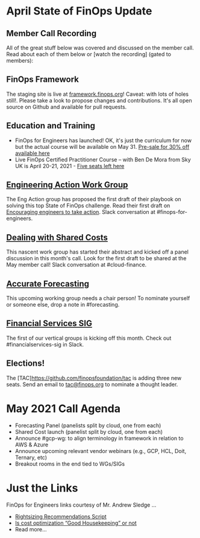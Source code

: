 # April State of FinOps Update

## Member Call Recording

All of the great stuff below was covered and discussed on the member call. Read about each of them below or [watch the recording] (gated to members): 

## FinOps Framework

The staging site is live at [framework.finops.org](https://framework.finops.org)! Caveat: with lots of holes still!. Please take a look to propose changes and contributions. It's all open source on Github and available for pull requests.

## Education and Training

- FinOps for Engineers has launched! OK, it's just the curriculum for now but the actual course will be available on May 31. [Pre-sale for 30% off available here](https://www.eventbrite.com/e/finops-for-engineering-training-self-paced-course-course-pre-sale-tickets-149961353445)
- Live FinOps Certified Practitioner Course – with Ben De Mora from Sky UK is April 20-21, 2021 - [Five seats left here](https://www.eventbrite.com/e/finops-certified-practitioner-course-w-ben-sky-uk-tickets-145114638791)

## [Engineering Action Work Group](https://framework.finops.org/challenges/encouraging-engineers-to-take-action/)

The Eng Action group has proposed the first draft of their playbook on solving this top State of FinOps challenge. Read their first draft on [Encouraging engineers to take action](https://framework.finops.org/challenges/encouraging-engineers-to-take-action/). Slack conversation at #finops-for-engineers.

## [Dealing with Shared Costs](https://framework.finops.org/challenges/identifying-shared-costs/)

This nascent work group has started their abstract and kicked off a panel discussion in this month's call. Look for the first draft to be shared at the May member call! Slack conversation at #cloud-finance.

## [Accurate Forecasting](https://framework.finops.org/challenges/accurate-forecasts/)

This upcoming working group needs a chair person! To nominate yourself or someone else, drop a note in #forecasting.

## [Financial Services SIG](#)

The first of our vertical groups is kicking off this month. Check out #financialservices-sig in Slack.

## Elections!

The [TAC]https://github.com/finopsfoundation/tac is adding three new seats. Send an email to tac@finops.org to nominate a thought leader.

# May 2021 Call Agenda

- Forecasting Panel (panelists split by cloud, one from each)
- Shared Cost launch (panelist split by cloud, one from each)
- Announce #gcp-wg: to align terminology in framework in relation to AWS & Azure
- Announce upcoming relevant vendor webinars (e.g., GCP, HCL, Doit, Ternary, etc)
- Breakout rooms in the end tied to WGs/SIGs

# Just the Links
FinOps for Engineers links courtesy of Mr. Andrew Sledge ...
- [Rightsizing Recommendations Script](#)
- [Is cost optimization “Good Housekeeping” or not](#)
- Read more...
